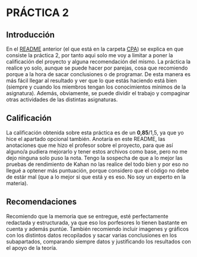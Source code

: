 # PRÁCTICA 2
## Introducción
En el [README](../README.md) anterior (el que está en la carpeta [CPA](../)) se explica en que consiste la práctica 2, por tanto aqui solo me voy a limitar a poner la calificación del proyecto y alguna recomendación del mismo.
La práctica la realice yo solo, aunque se puede hacer por parejas, cosa que recomiendo porque a la hora de sacar conclusiones o de programar. De esta manera es más fácil llegar al resultado y ver que lo que estás haciendo está bien (siempre y cuando los miembros tengan los conocimientos mínimos de la asignatura). Además, obviamente, se puede dividir el trabajo y compaginar otras actividades de las distintas asignaturas.

## Calificación
La calificación obtenida sobre esta práctica es de un **0,85**/1,5, ya que yo hice el apartado opcional también.
Anotaría en este README, las anotaciones que me hizo el profesor sobre el proyecto, para que así alguno/a pudiera mejorarlo y tener estos archivos como base, pero no me dejo ninguna solo puso la nota. Tengo la sospecha de que a lo mejor las pruebas de rendimiento de Kahan no las realice del todo bien y por eso no llegué a optener más puntuación, porque considero que el código no debe de estár mal (que a lo mejor si que está y es eso. No soy un experto en la materia).

## Recomendaciones
Recomiendo que la memoria que se entregue, esté perfectamente redactada y estructurada, ya que eso los porfesores lo tienen bastante en cuenta y además puntúe. 
También recomiendo incluir imagenes y gráficos con los distintos datos recopilados y sacar varias conclusiones en los subapartados, comparando siempre datos y justificando los resultados con el apoyo de la teoría.